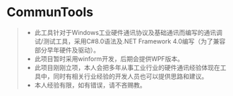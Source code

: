 # CommunTools
> * 此工具针对于Windows工业硬件通讯协议及基础通讯而编写的通讯调试/测试工具，采用C#8.0语法及.NET Framework 4.0编写（为了兼容部分早年硬件及驱动）。
> * 此项目暂时采用winform开发，后期会提供WPF版本。
> * 此项目刚刚立项，本人会把多年从事工业行业的硬件通讯经验体现在工具中，同时有相关行业经验的开发人员也可以提供思路和建议。
> * 本人经验有限，如有错误，请不吝赐教。
